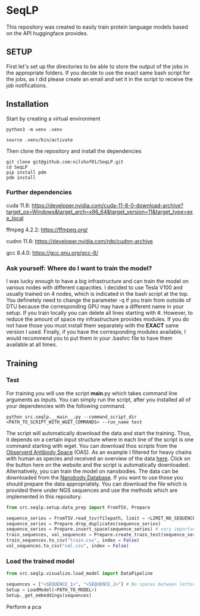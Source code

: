 # SeqLP

This repository was created to easily train protein language models based on the API huggingface provides. 

## SETUP

First let's set up the directories to be able to store the output of the jobs in the appropriate folders. If you decide to use the exact same bash script for the jobs, as I did please create an email and set it in the script to receive the job notifications.


## Installation

Start by creating a virtual environment

```
python3 -m venv .venv

source .venv/bin/activate
```

Then clone the repository and install the dependencies
```
git clone git@github.com:nilshof01/SeqLP.git
cd SeqLP
pip install pdm
pdm install 

```

### Further dependencies

cuda 11.8: https://developer.nvidia.com/cuda-11-8-0-download-archive?target_os=Windows&target_arch=x86_64&target_version=11&target_type=exe_local

ffmpeg 4.2.2: https://ffmpeg.org/

cudnn 11.8: https://developer.nvidia.com/rdp/cudnn-archive

gcc 8.4.0: https://gcc.gnu.org/gcc-8/


### Ask yourself: Where do I want to train the model?

I was lucky enough to have a big infrastructure and can train the model on various nodes with different capacities. I decided to use Tesla V100 and usually trained on 4 nodes, which is indicated in the bash script at the top. You definetely need to change the parameter -q if you train from outside of DTU because the corresponding GPU may have a different name in your setup. If you train locally you can delete all lines starting with #.
However, to reduce the amount of space my infrastructure provides modules. If you do not have those you must install them separately with the **EXACT** same version I used. Finally, if you have the corresponding modules available, I would recommend you to put them in your .bashrc file to have them available at all times.


## Training

### Test

For training you will use the script __main__.py which takes command line arguments as inputs. You can simply run the script, after you installed all of your dependencies with the following command.

```
python src.seqlp.__main__.py --command_script_dir <PATH_TO_SCRIPT_WITH_WGET_COMMANDS> --run_name test

```

The script will automatically download the data and start the training. Thus, it depends on a certain input structure where in each line of the script is one command starting with wget. You can download thos scripts from the [Observerd Antibody Space](https://opig.stats.ox.ac.uk/webapps/oas/) (OAS). As an example I filtered for heavy chains with human as species and received an overview of the data [here](https://opig.stats.ox.ac.uk/webapps/oas/oas_unpaired/). Click on the button here on the website and the script is automatically downloaded.
Alternatively, you can train the model on nanobodies. The data can be downloaded from the [Nanobody Database](https://research.naturalantibody.com/nanobodies). If you want to use those you should prepare the data appropriately. You can download the file which is provided there under NGS sequences and use the methods which are implemented in this repository.

```python
from src.seqlp.setup.data_prep import FromTSV, Prepare

sequence_series = FromTSV.read_tsv(filepath, limit = <LIMIT_NO_SEQUENCES>)
sequence_series = Prepare.drop_duplicates(sequence_series)
sequence_series = Prepare.insert_space(sequence_series) # very important otherwise the tokenizing will not work appropriately.
train_sequences, val_sequences = Prepare.create_train_test(sequence_series)
train_sequences.to_csv("train.csv", index = False)
val_sequences.to_csv("val.csv", index = False)

```


### Load the trained model

```python
from src.seqlp.visualize.load_model import DataPipeline

sequences = ["<SEQUENCE_1>", "<SEQUENCE_2>"] # No spaces between letters,here. Function does this automatically.
Setup = LoadModel(<PATH_TO_MODEL>)
Setup._get_embeddings(sequences)
```
Perform a pca

```

```




